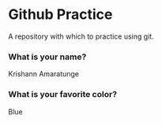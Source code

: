 # Github Practice

A repository with which to practice using git.

### What is your name?

Krishann Amaratunge


### What is your favorite color?

Blue
